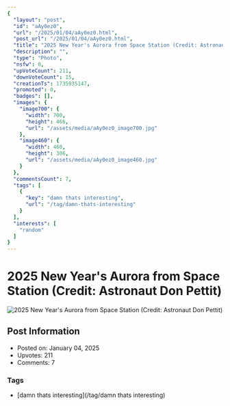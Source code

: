 ```yaml
---
{
  "layout": "post",
  "id": "aAy0ez0",
  "url": "/2025/01/04/aAy0ez0.html",
  "post_url": "/2025/01/04/aAy0ez0.html",
  "title": "2025 New Year's Aurora from Space Station (Credit: Astronaut Don Pettit)",
  "description": "",
  "type": "Photo",
  "nsfw": 0,
  "upVoteCount": 211,
  "downVoteCount": 15,
  "creationTs": 1735935147,
  "promoted": 0,
  "badges": [],
  "images": {
    "image700": {
      "width": 700,
      "height": 466,
      "url": "/assets/media/aAy0ez0_image700.jpg"
    },
    "image460": {
      "width": 460,
      "height": 306,
      "url": "/assets/media/aAy0ez0_image460.jpg"
    }
  },
  "commentsCount": 7,
  "tags": [
    {
      "key": "damn thats interesting",
      "url": "/tag/damn-thats-interesting"
    }
  ],
  "interests": [
    "random"
  ]
}
---
```


# 2025 New Year's Aurora from Space Station (Credit: Astronaut Don Pettit)

![2025 New Year's Aurora from Space Station (Credit: Astronaut Don Pettit)](/assets/media/aAy0ez0_image700.jpg)

## Post Information

- Posted on: January 04, 2025
- Upvotes: 211
- Comments: 7

### Tags

- [damn thats interesting](/tag/damn thats interesting)
